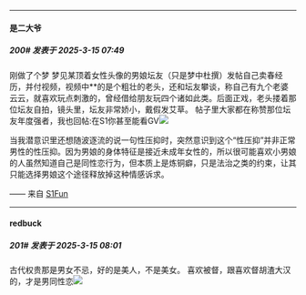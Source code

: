 ﻿
*****

####  是二大爷  
##### 200#       发表于 2025-3-15 07:49

刚做了个梦
梦见某顶着女性头像的男娘坛友（只是梦中杜撰）发帖自己卖春经历，并付视频，视频中**的是个粗壮的老头，还和坛友攀谈，称自己有九个老婆云云，就喜欢玩点刺激的，曾经借给朋友玩四个诸如此类。后面正戏，老头搂着那位坛友自拍，镜头里，坛友非常娇小，戴假发艾草。
帖子里大家都在称赞那位坛友年度强者，我也回帖:在S1你甚至能看GV<img src="https://static.saraba1st.com/image/smiley/face2017/049.png" referrerpolicy="no-referrer">

当我潜意识里还想随波逐流的说一句性压抑时，突然意识到这个“性压抑”并非正常男性的性压抑。因为男娘的身体特征是接近未成年女性的，所以很可能喜欢小男娘的人虽然知道自己是同性恋行为，但本质上是炼铜癖，只是法治之类的约束，让其只能选择男娘这个途径释放掉这种情感诉求。

—— 来自 [S1Fun](https://s1fun.koalcat.com)


*****

####  redbuck  
##### 201#       发表于 2025-3-15 08:01

古代权贵那是男女不忌，好的是美人，不是美女。
喜欢被督，跟喜欢督胡渣大汉的，才是男同性恋<img src="https://static.saraba1st.com/image/smiley/face2017/037.png" referrerpolicy="no-referrer">

